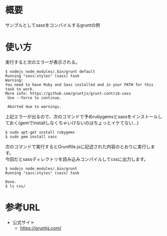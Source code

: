 # 概要
サンプルとしてsassをコンパイルするgruntの例

# 使い方
実行すると次のエラーが表示される。
```
$ nodejs node_modules/.bin/grunt default
Running "sass:styles" (sass) task
Warning: 
You need to have Ruby and Sass installed and in your PATH for this task to work.
More info: https://github.com/gruntjs/grunt-contrib-sass
 Use --force to continue.

 Aborted due to warnings.
```

上記エラーが出るので、次のコマンドで予めrubygemsとsassをインストールしておく(gemでinstallしなくちゃいけないのはちょっとイケてない...)
```
$ sudo apt-get install rubygems
$ sudo gem install sass
```

次のコマンドで実行するとGruntfile.jsに記述された内容のとおりに実行します。  
今回だとsassディレクトリを読み込みコンパイルしてcssに出力します。
```
$ nodejs node_modules/.bin/grunt 
Running "sass:styles" (sass) task

Done.
$ ls css/
```

# 参考URL
- 公式サイト
  - https://gruntjs.com/
